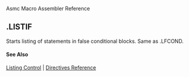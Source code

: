 Asmc Macro Assembler Reference

## .LISTIF

Starts listing of statements in false conditional blocks. Same as .LFCOND.

#### See Also

[Listing Control](listing-control.md) | [Directives Reference](readme.md)
